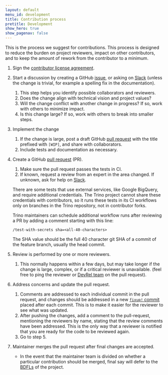 ```yaml
---
layout: default
menu_id: development
title: Contribution process
pretitle: Development
show_hero: true
show_pagenav: false
---
```



<div class="container container__development">

  <div class="row spacer-60">
  <div class="col-md-12">
<div markdown="1" class="leftcol widecol process">


This is the process we suggest for contributions.  This process is designed to
reduce the burden on project reviewers, impact on other contributors, and to
keep the amount of rework from the contributor to a minimum.

1. Sign the [contributor license agreement]({{site.github_org_url}}/cla).

2. Start a discussion by creating a GitHub
   [issue]({{site.github_repo_url}}/issues), or asking on [Slack](/slack.html)
   (unless the change is trivial, for example a spelling fix in the
   documentation).

    1. This step helps you identify possible collaborators and reviewers.
    2. Does the change align with technical vision and project values?
    3. Will the change conflict with another change in progress? If so, work
       with others to minimize impact.
    4. Is this change large?  If so, work with others to break into smaller
       steps.

4. Implement the change

    1. If the change is large, post a draft GitHub
       [pull request]({{site.github_repo_url}}/pulls) with the title prefixed
       with `[WIP]`, and share with collaborators.
    2. Include tests and documentation as necessary.

5. Create a GitHub [pull request]({{site.github_repo_url}}/pulls) (PR).

    1. Make sure the pull request passes the tests in CI.
    2. If known, request a review from an expert in the area changed. If
       unknown, ask for help on [Slack](/slack.html).

   There are some tests that use external services, like Google BigQuery, and
   require additional credentials. The Trino project cannot share these
   credentials with contributors, so it runs these tests in its CI workflows
   only on branches in the Trino repository, not in contributor forks.

   Trino maintainers can schedule additional workflow runs after reviewing a PR
   by adding a comment starting with this line:

    ```
    /test-with-secrets sha=<all-40-characters>
    ```

   The SHA value should be the full 40 character git SHA of a commit
   of the feature branch, usually the head commit.

6. Review is performed by one or more reviewers.

    1. This normally happens within a few days, but may take longer if the
       change is large, complex, or if a critical reviewer is unavailable. (feel
       free to ping the reviewer or [DevRel team](https://github.com/orgs/trinodb/teams/devrel/members)
       on the pull request).

7. Address concerns and update the pull request.

    1. Comments are addressed to each individual commit in the pull request, and
       changes should be addressed in a new
       [`fixup!` commit](https://git-scm.com/docs/git-commit#Documentation/git-commit.txt---fixupamendrewordltcommitgt)
       placed after each commit. This is to make it easier for the reviewer to
       see what was updated.
    2. After pushing the changes, add a comment to the pull-request, mentioning
       the reviewers by name, stating that the review comments have been
       addressed. This is the only way that a reviewer is notified that you are
       ready for the code to be reviewed again.
    3. Go to step 5.

8. Maintainer merges the pull request after final changes are accepted.
    * In the event that the maintainer team is divided on whether a particular
      contribution should be merged, final say will defer to the [BDFLs](/development/roles.html)
      of the project.

</div>
</div>
</div>
</div>

